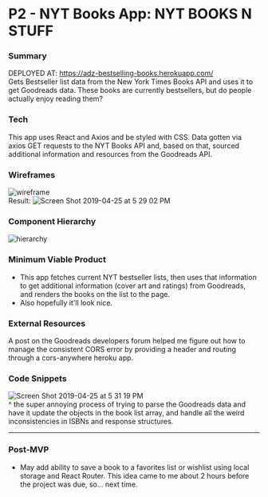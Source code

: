 # P2 - NYT Books App: NYT BOOKS N STUFF

### Summary
DEPLOYED AT: https://adz-bestselling-books.herokuapp.com/<br />
Gets Bestseller list data from the New York Times Books API and uses it to get Goodreads data. These books are currently bestsellers, but do people actually enjoy reading them?

### Tech
This app uses React and Axios and be styled with CSS. Data gotten via axios GET requests to the NYT Books API and, based on that, sourced additional information and resources from the Goodreads API.

### Wireframes
![wireframe](https://user-images.githubusercontent.com/47397924/56769005-f6298580-677d-11e9-8c6e-d8f5beb56786.jpeg)
<br />
Result:
![Screen Shot 2019-04-25 at 5 29 02 PM](https://user-images.githubusercontent.com/47397924/56769613-ba8fbb00-677f-11e9-9eb1-a07fc0022775.png)

### Component Hierarchy
![hierarchy](https://user-images.githubusercontent.com/47397924/56769016-fde92a00-677d-11e9-8067-37fea2290f07.jpeg)

### Minimum Viable Product
- This app fetches current NYT bestseller lists, then uses that information to get additional information (cover art and ratings) from Goodreads, and renders the books on the list to the page.
- Also hopefully it'll look nice.

### External Resources
A post on the Goodreads developers forum helped me figure out how to manage the consistent CORS error by providing a header and routing through a cors-anywhere heroku app.

### Code Snippets
![Screen Shot 2019-04-25 at 5 31 19 PM](https://user-images.githubusercontent.com/47397924/56769703-ff1b5680-677f-11e9-819d-d9deb3bcb3ad.png)<br />
^ the super annoying process of trying to parse the Goodreads data and have it update the objects in the book list array, and handle all the weird inconsistencies in ISBNs and response structures.

<hr />

### Post-MVP
- May add ability to save a book to a favorites list or wishlist using local storage and React Router. This idea came to me about 2 hours before the project was due, so... next time.
